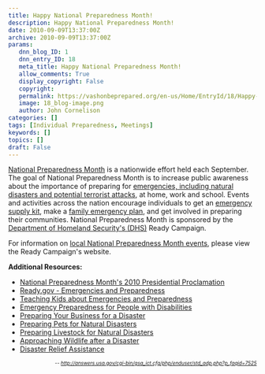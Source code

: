```yaml
---
title: Happy National Preparedness Month!
description: Happy National Preparedness Month!
date: 2010-09-09T13:37:00Z
archive: 2010-09-09T13:37:00Z
params:
   dnn_blog_ID: 1
   dnn_entry_ID: 18
   meta_title: Happy National Preparedness Month!
   allow_comments: True
   display_copyright: False
   copyright: 
   permalink: https://vashonbeprepared.org/en-us/Home/EntryId/18/Happy-National-Preparedness-Month
   image: 18_blog-image.png
   author: John Cornelison
categories: []
tags: [Individual Preparedness, Meetings]
keywords: []
topics: []
draft: False
---
```


<p><a href="http://www.ready.gov/america/npm10/">National Preparedness Month</a> is a nationwide effort held each September. The goal of National Preparedness Month is to increase public awareness about the importance of preparing for <a href="http://answers.usa.gov/cgi-bin/gsa_ict.cfg/php/enduser/std_adp.php?p_faqid=7526&amp;p_sid=d*dAzA9k&amp;p_lva=7525">emergencies, including natural disasters and potential terrorist attacks</a>, at home, work and school. Events and activities across the nation encourage individuals to get an <a href="http://www.ready.gov/america/getakit/">emergency supply kit</a>, make a <a href="http://www.ready.gov/america/makeaplan/">family emergency plan</a>, and get involved in preparing their communities. National Preparedness Month is sponsored by the <a href="http://answers.usa.gov/cgi-bin/gsa_ict.cfg/php/enduser/std_adp.php?p_faqid=6362&amp;p_sid=d*dAzA9k&amp;p_lva=7525">Department of Homeland Security's (DHS)</a> Ready Campaign.</p>
<p>For information on <a href="http://ready.adcouncil.org/EventCalendar.asp">local National Preparedness Month events</a>, please view the Ready Campaign's website.</p>
<p><strong>Additional Resources:</strong></p>
<ul>
    <li><a href="http://www.whitehouse.gov/the-press-office/2010/08/27/presidential-proclamation-national-preparedness-month-2010">National Preparedness Month's 2010 Presidential Proclamation</a></li>
    <li><a href="http://answers.usa.gov/cgi-bin/gsa_ict.cfg/php/enduser/std_adp.php?p_faqid=7301&amp;p_sid=d*dAzA9k&amp;p_lva=7525">Ready.gov - Emergencies and Preparedness</a></li>
    <li><a href="http://answers.usa.gov/cgi-bin/gsa_ict.cfg/php/enduser/std_adp.php?p_faqid=7041&amp;p_sid=d*dAzA9k&amp;p_lva=7525">Teaching Kids about Emergencies and Preparedness</a></li>
    <li><a href="http://answers.usa.gov/cgi-bin/gsa_ict.cfg/php/enduser/std_adp.php?p_faqid=6613&amp;p_sid=d*dAzA9k&amp;p_lva=7525">Emergency Preparedness for People with Disabilities</a></li>
    <li><a href="http://answers.usa.gov/cgi-bin/gsa_ict.cfg/php/enduser/std_adp.php?p_faqid=6652&amp;p_sid=d*dAzA9k&amp;p_lva=7525">Preparing Your Business for a Disaster</a></li>
    <li><a href="http://answers.usa.gov/cgi-bin/gsa_ict.cfg/php/enduser/std_adp.php?p_faqid=6638&amp;p_sid=d*dAzA9k&amp;p_lva=7525">Preparing Pets for Natural Disasters</a></li>
    <li><a href="http://answers.usa.gov/cgi-bin/gsa_ict.cfg/php/enduser/std_adp.php?p_faqid=7384&amp;p_sid=d*dAzA9k&amp;p_lva=7525">Preparing Livestock for Natural Disasters</a></li>
    <li><a href="http://answers.usa.gov/cgi-bin/gsa_ict.cfg/php/enduser/std_adp.php?p_faqid=7385&amp;p_sid=d*dAzA9k&amp;p_lva=7525">Approaching Wildlife after a Disaster</a></li>
    <li><a href="http://answers.usa.gov/cgi-bin/gsa_ict.cfg/php/enduser/std_adp.php?p_faqid=8106&amp;p_sid=d*dAzA9k&amp;p_lva=7525">Disaster Relief Assistance</a></li>
</ul>
<p align="right"><em><font size="1">-- </font></em><a title="http://answers.usa.gov/cgi-bin/gsa_ict.cfg/php/enduser/std_adp.php?p_faqid=7525" href="http://answers.usa.gov/cgi-bin/gsa_ict.cfg/php/enduser/std_adp.php?p_faqid=7525"><em><font size="1">http://answers.usa.gov/cgi-bin/gsa_ict.cfg/php/enduser/std_adp.php?p_faqid=7525</font></em></a></p>

